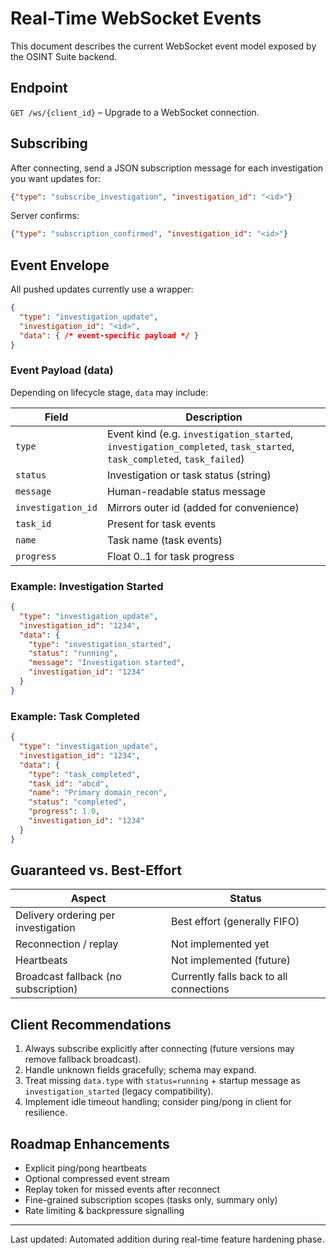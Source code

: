 # Real-Time WebSocket Events

This document describes the current WebSocket event model exposed by the OSINT Suite backend.

## Endpoint

`GET /ws/{client_id}` – Upgrade to a WebSocket connection.

## Subscribing

After connecting, send a JSON subscription message for each investigation you want updates for:

```json
{"type": "subscribe_investigation", "investigation_id": "<id>"}
```

Server confirms:
```json
{"type": "subscription_confirmed", "investigation_id": "<id>"}
```

## Event Envelope

All pushed updates currently use a wrapper:
```json
{
  "type": "investigation_update",
  "investigation_id": "<id>",
  "data": { /* event-specific payload */ }
}
```

### Event Payload (data)

Depending on lifecycle stage, `data` may include:

| Field | Description |
|-------|-------------|
| `type` | Event kind (e.g. `investigation_started`, `investigation_completed`, `task_started`, `task_completed`, `task_failed`) |
| `status` | Investigation or task status (string) |
| `message` | Human-readable status message |
| `investigation_id` | Mirrors outer id (added for convenience) |
| `task_id` | Present for task events |
| `name` | Task name (task events) |
| `progress` | Float 0..1 for task progress |

### Example: Investigation Started
```json
{
  "type": "investigation_update",
  "investigation_id": "1234",
  "data": {
    "type": "investigation_started",
    "status": "running",
    "message": "Investigation started",
    "investigation_id": "1234"
  }
}
```

### Example: Task Completed
```json
{
  "type": "investigation_update",
  "investigation_id": "1234",
  "data": {
    "type": "task_completed",
    "task_id": "abcd",
    "name": "Primary domain_recon",
    "status": "completed",
    "progress": 1.0,
    "investigation_id": "1234"
  }
}
```

## Guaranteed vs. Best-Effort

| Aspect | Status |
|--------|--------|
| Delivery ordering per investigation | Best effort (generally FIFO) |
| Reconnection / replay | Not implemented yet |
| Heartbeats | Not implemented (future) |
| Broadcast fallback (no subscription) | Currently falls back to all connections |

## Client Recommendations
1. Always subscribe explicitly after connecting (future versions may remove fallback broadcast).
2. Handle unknown fields gracefully; schema may expand.
3. Treat missing `data.type` with `status=running` + startup message as `investigation_started` (legacy compatibility).
4. Implement idle timeout handling; consider ping/pong in client for resilience.

## Roadmap Enhancements
- Explicit ping/pong heartbeats
- Optional compressed event stream
- Replay token for missed events after reconnect
- Fine-grained subscription scopes (tasks only, summary only)
- Rate limiting & backpressure signalling

---
Last updated: Automated addition during real-time feature hardening phase.